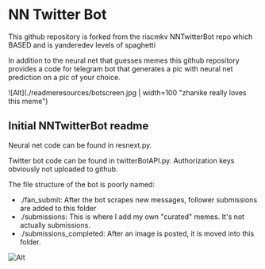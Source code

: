 # NN Twitter Bot

This github repository is forked from the riscmkv NNTwitterBot repo which BASED and is yanderedev levels of spaghetti

In addition to the neural net that guesses memes this github repository provides a code for telegram bot that generates a pic with neural net prediction on a pic of your choice. 

![Alt](./readmeresources/botscreen.jpg | width=100 "zhanike really loves this meme")

## Initial NNTwitterBot readme

Neural net code can be found in resnext.py.

Twitter bot code can be found in twitterBotAPI.py. Authorization keys obviously not uploaded to github.

The file structure of the bot is poorly named:

- ./fan_submit: After the bot scrapes new messages, follower submissions are added to this folder
- ./submissions: This is where I add my own "curated" memes. It's not actually submissions.
- ./submissions_completed: After an image is posted, it is moved into this folder.

![Alt](./readmeresources/hotdogcat.jpg "dont be wasteful, save the planet: After you're done boiling your hot dogs make sure to drink the water. One time I boiled hot dogs in the condensation drippings from my apartment's AC but all that happened was that I got an upset stomach :)")
